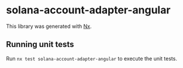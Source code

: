 # solana-account-adapter-angular

This library was generated with [Nx](https://nx.dev).

## Running unit tests

Run `nx test solana-account-adapter-angular` to execute the unit tests.
